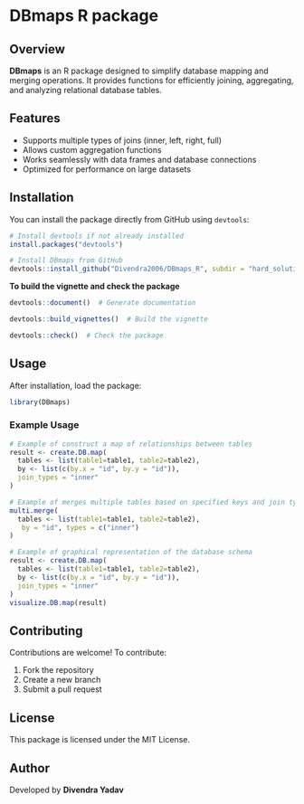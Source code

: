 # DBmaps R package

## Overview
**DBmaps** is an R package designed to simplify database mapping and merging operations. It provides functions for efficiently joining, aggregating, and analyzing relational database tables.

## Features
- Supports multiple types of joins (inner, left, right, full)
- Allows custom aggregation functions
- Works seamlessly with data frames and database connections
- Optimized for performance on large datasets

## Installation

You can install the package directly from GitHub using `devtools`:

```r
# Install devtools if not already installed
install.packages("devtools")

# Install DBmaps from GitHub
devtools::install_github("Divendra2006/DBmaps_R", subdir = "hard_solution/DBmaps", build_vignettes = TRUE)
```
**To build the vignette and check the package**
```r
devtools::document()  # Generate documentation

devtools::build_vignettes()  # Build the vignette

devtools::check()  # Check the package
```

## Usage

After installation, load the package:

```r
library(DBmaps)
```

### Example Usage

```r
# Example of construct a map of relationships between tables
result <- create.DB.map(
  tables <- list(table1=table1, table2=table2),
  by <- list(c(by.x = "id", by.y = "id")),
  join_types = "inner"
)

# Example of merges multiple tables based on specified keys and join types
multi.merge(
  tables <- list(table1=table1, table2=table2),
   by = "id", types = c("inner")
)

# Example of graphical representation of the database schema
result <- create.DB.map(
  tables <- list(table1=table1, table2=table2),
  by <- list(c(by.x = "id", by.y = "id")),
  join_types = "inner"
)
visualize.DB.map(result)
```

## Contributing
Contributions are welcome! To contribute:
1. Fork the repository
2. Create a new branch
3. Submit a pull request

## License
This package is licensed under the MIT License.

## Author
Developed by **Divendra Yadav**

